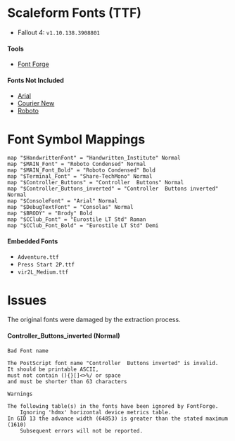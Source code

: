 # Scaleform Fonts (TTF)
* Fallout 4: `v1.10.138.3908801`

#### Tools
* [Font Forge](https://fontforge.github.io/en-US/)

#### Fonts Not Included
* [Arial](https://docs.microsoft.com/en-us/typography/font-list/arial)
* [Courier New](https://docs.microsoft.com/en-us/typography/font-list/courier-new)
* [Roboto](https://fonts.google.com/specimen/Roboto)


# Font Symbol Mappings
```
map "$HandwrittenFont" = "Handwritten_Institute" Normal
map "$MAIN_Font" = "Roboto Condensed" Normal
map "$MAIN_Font_Bold" = "Roboto Condensed" Bold
map "$Terminal_Font" = "Share-TechMono" Normal
map "$Controller_Buttons" = "Controller  Buttons" Normal
map "$Controller_Buttons_inverted" = "Controller  Buttons inverted" Normal
map "$ConsoleFont" = "Arial" Normal
map "$DebugTextFont" = "Consolas" Normal
map "$BRODY" = "Brody" Bold
map "$CClub_Font" = "Eurostile LT Std" Roman
map "$CClub_Font_Bold" = "Eurostile LT Std" Demi
```

#### Embedded Fonts
* `Adventure.ttf`
* `Press Start 2P.ttf`
* `vir2L_Medium.ttf`


# Issues
The original fonts were damaged by the extraction process.

#### Controller_Buttons_inverted (Normal)
```
Bad Font name

The PostScript font name "Controller  Buttons inverted" is invalid.
It should be printable ASCII,
must not contain (){}[]<>%/ or space
and must be shorter than 63 characters
```
```
Warnings

The following table(s) in the fonts have been ignored by FontForge.
	Ignoring 'hdmx' horizontal device metrics table.
In GID 13 the advance width (64853) is greater than the stated maximum (1610)
	Subsequent errors will not be reported.
```